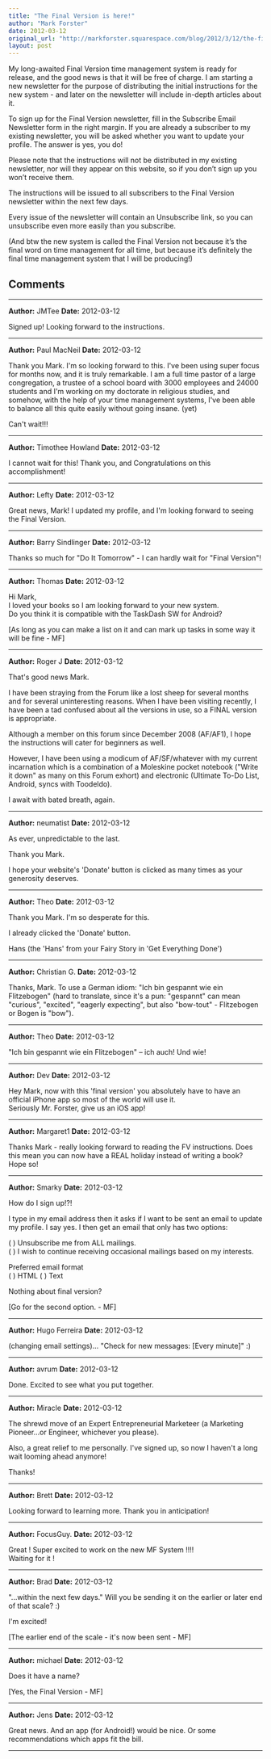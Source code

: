 ```yaml
---
title: "The Final Version is here!"
author: "Mark Forster"
date: 2012-03-12
original_url: "http://markforster.squarespace.com/blog/2012/3/12/the-final-version-is-here.html"
layout: post
---
```


My long-awaited Final Version time management system is ready for release, and the good news is that it will be free of charge. I am starting a new newsletter for the purpose of distributing the initial instructions for the new system - and later on the newsletter will include in-depth articles about it.

To sign up for the Final Version newsletter, fill in the Subscribe Email Newsletter form in the right margin. If you are already a subscriber to my existing newsletter, you will be asked whether you want to update your profile. The answer is yes, you do!

Please note that the instructions will not be distributed in my existing newsletter, nor will they appear on this website, so if you don’t sign up you won’t receive them.

The instructions will be issued to all subscribers to the Final Version newsletter within the next few days.

Every issue of the newsletter will contain an Unsubscribe link, so you can unsubscribe even more easily than you subscribe.

(And btw the new system is called the Final Version not because it’s the final word on time management for all time, but because it’s definitely the final time management system that I will be producing!)


## Comments

---

**Author:** JMTee
**Date:** 2012-03-12

Signed up! Looking forward to the instructions.

---

**Author:** Paul MacNeil
**Date:** 2012-03-12

Thank you Mark. I'm so looking forward to this. I've been using super focus for months now, and it is truly remarkable. I am a full time pastor of a large congregation, a trustee of a school board with 3000 employees and 24000 students and I'm working on my doctorate in religious studies, and somehow, with the help of your time management systems, I've been able to balance all this quite easily without going insane. (yet)   
  
Can't wait!!!

---

**Author:** Timothee Howland
**Date:** 2012-03-12

I cannot wait for this! Thank you, and Congratulations on this accomplishment!

---

**Author:** Lefty
**Date:** 2012-03-12

Great news, Mark! I updated my profile, and I'm looking forward to seeing the Final Version.

---

**Author:** Barry Sindlinger
**Date:** 2012-03-12

Thanks so much for "Do It Tomorrow" - I can hardly wait for "Final Version"!

---

**Author:** Thomas
**Date:** 2012-03-12

Hi Mark,   
I loved your books so I am looking forward to your new system.  
Do you think it is compatible with the TaskDash SW for Android?  
  
[As long as you can make a list on it and can mark up tasks in some way it will be fine - MF]

---

**Author:** Roger J
**Date:** 2012-03-12

That's good news Mark.  
  
I have been straying from the Forum like a lost sheep for several months and for several uninteresting reasons. When I have been visiting recently, I have been a tad confused about all the versions in use, so a FINAL version is appropriate.  
  
Although a member on this forum since December 2008 (AF/AF1), I hope the instructions will cater for beginners as well.  
  
However, I have been using a modicum of AF/SF/whatever with my current incarnation which is a combination of a Moleskine pocket notebook ("Write it down" as many on this Forum exhort) and electronic (Ultimate To-Do List, Android, syncs with Toodeldo).  
  
I await with bated breath, again.

---

**Author:** neumatist
**Date:** 2012-03-12

As ever, unpredictable to the last.  
  
Thank you Mark.   
  
I hope your website's 'Donate' button is clicked as many times as your generosity deserves.

---

**Author:** Theo
**Date:** 2012-03-12

Thank you Mark. I'm so desperate for this.  
  
I already clicked the 'Donate' button.  
  
Hans (the 'Hans' from your Fairy Story in 'Get Everything Done')

---

**Author:** Christian G.
**Date:** 2012-03-12

Thanks, Mark. To use a German idiom: "Ich bin gespannt wie ein Flitzebogen" (hard to translate, since it's a pun: "gespannt" can mean "curious", "excited", "eagerly expecting", but also "bow-tout" - Flitzebogen or Bogen is "bow").

---

**Author:** Theo
**Date:** 2012-03-12

"Ich bin gespannt wie ein Flitzebogen" – ich auch! Und wie!

---

**Author:** Dev
**Date:** 2012-03-12

Hey Mark, now with this 'final version' you absolutely have to have an official iPhone app so most of the world will use it.   
Seriously Mr. Forster, give us an iOS app!

---

**Author:** Margaret1
**Date:** 2012-03-12

Thanks Mark - really looking forward to reading the FV instructions. Does this mean you can now have a REAL holiday instead of writing a book? Hope so!

---

**Author:** Smarky
**Date:** 2012-03-12

How do I sign up!?!  
  
I type in my email address then it asks if I want to be sent an email to update my profile. I say yes. I then get an email that only has two options:  
  
( ) Unsubscribe me from ALL mailings.  
( ) I wish to continue receiving occasional mailings based on my interests.  
  
Preferred email format   
( ) HTML ( ) Text  
   
Nothing about final version?  
  
[Go for the second option. - MF]

---

**Author:** Hugo Ferreira
**Date:** 2012-03-12

(changing email settings)… "Check for new messages: [Every minute]" :)

---

**Author:** avrum
**Date:** 2012-03-12

Done. Excited to see what you put together.

---

**Author:** Miracle
**Date:** 2012-03-12

The shrewd move of an Expert Entrepreneurial Marketeer (a Marketing Pioneer...or Engineer, whichever you please).  
  
Also, a great relief to me personally. I've signed up, so now I haven't a long wait looming ahead anymore!   
  
Thanks!

---

**Author:** Brett
**Date:** 2012-03-12

Looking forward to learning more. Thank you in anticipation!

---

**Author:** FocusGuy.
**Date:** 2012-03-12

Great ! Super excited to work on the new MF System !!!!   
Waiting for it !

---

**Author:** Brad
**Date:** 2012-03-12

"...within the next few days." Will you be sending it on the earlier or later end of that scale? :)   
  
I'm excited!  
  
[The earlier end of the scale - it's now been sent - MF]

---

**Author:** michael
**Date:** 2012-03-12

Does it have a name?  
  
[Yes, the Final Version - MF]

---

**Author:** Jens
**Date:** 2012-03-12

Great news. And an app (for Android!) would be nice. Or some recommendations which apps fit the bill.

---
